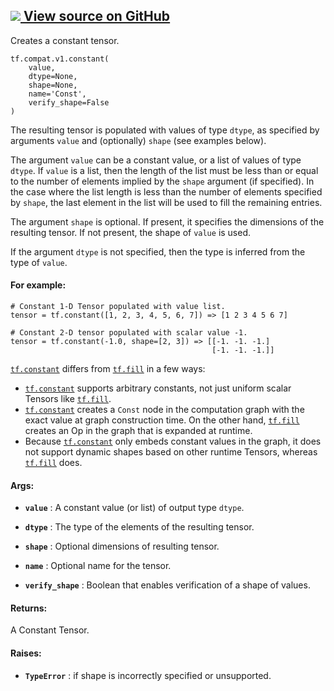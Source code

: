 [ ![](https://tensorflow.google.cn/images/GitHub-Mark-32px.png) View source on
GitHub
](https://github.com/tensorflow/tensorflow/blob/r2.0/tensorflow/python/framework/constant_op.py#L99-L161)  
---  
  
Creates a constant tensor.

    
    
    tf.compat.v1.constant(
        value,
        dtype=None,
        shape=None,
        name='Const',
        verify_shape=False
    )
    

The resulting tensor is populated with values of type `dtype`, as specified by
arguments `value` and (optionally) `shape` (see examples below).

The argument `value` can be a constant value, or a list of values of type
`dtype`. If `value` is a list, then the length of the list must be less than
or equal to the number of elements implied by the `shape` argument (if
specified). In the case where the list length is less than the number of
elements specified by `shape`, the last element in the list will be used to
fill the remaining entries.

The argument `shape` is optional. If present, it specifies the dimensions of
the resulting tensor. If not present, the shape of `value` is used.

If the argument `dtype` is not specified, then the type is inferred from the
type of `value`.

#### For example:

    
    
    # Constant 1-D Tensor populated with value list.
    tensor = tf.constant([1, 2, 3, 4, 5, 6, 7]) => [1 2 3 4 5 6 7]
    
    # Constant 2-D tensor populated with scalar value -1.
    tensor = tf.constant(-1.0, shape=[2, 3]) => [[-1. -1. -1.]
                                                 [-1. -1. -1.]]
    

[`tf.constant`](https://tensorflow.google.cn/api_docs/python/tf/constant)
differs from [`tf.fill`](https://tensorflow.google.cn/api_docs/python/tf/fill)
in a few ways:

  * [`tf.constant`](https://tensorflow.google.cn/api_docs/python/tf/constant) supports arbitrary constants, not just uniform scalar Tensors like [`tf.fill`](https://tensorflow.google.cn/api_docs/python/tf/fill).
  * [`tf.constant`](https://tensorflow.google.cn/api_docs/python/tf/constant) creates a `Const` node in the computation graph with the exact value at graph construction time. On the other hand, [`tf.fill`](https://tensorflow.google.cn/api_docs/python/tf/fill) creates an Op in the graph that is expanded at runtime.
  * Because [`tf.constant`](https://tensorflow.google.cn/api_docs/python/tf/constant) only embeds constant values in the graph, it does not support dynamic shapes based on other runtime Tensors, whereas [`tf.fill`](https://tensorflow.google.cn/api_docs/python/tf/fill) does.

#### Args:

  * **`value`** : A constant value (or list) of output type `dtype`.

  * **`dtype`** : The type of the elements of the resulting tensor.

  * **`shape`** : Optional dimensions of resulting tensor.

  * **`name`** : Optional name for the tensor.

  * **`verify_shape`** : Boolean that enables verification of a shape of values.

#### Returns:

A Constant Tensor.

#### Raises:

  * **`TypeError`** : if shape is incorrectly specified or unsupported.

